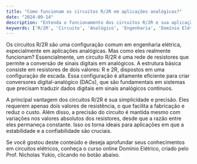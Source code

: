 ```yaml
---
title: "Como funcionam os circuitos R/2R em aplicações analógicas?"
date: "2024-09-14"
description: "Entenda o funcionamento dos circuitos R/2R e sua aplicação em sistemas analógicos."
keywords: ['R/2R', 'Circuito', 'Analógico', 'Engenharia', 'Domínio Elétrico']
---
```


Os circuitos R/2R são uma configuração comum em engenharia elétrica, especialmente em aplicações analógicas. Mas como eles realmente funcionam? Essencialmente, um circuito R/2R é uma rede de resistores que permite a conversão de sinais digitais em analógicos. A estrutura básica consiste em resistores de dois valores: R e 2R, dispostos em uma configuração de escada. Essa configuração é altamente eficiente para criar conversores digital-analógico (DACs), que são fundamentais em sistemas que precisam traduzir dados digitais em sinais analógicos contínuos.

A principal vantagem dos circuitos R/2R é sua simplicidade e precisão. Eles requerem apenas dois valores de resistência, o que facilita a fabricação e reduz o custo. Além disso, a precisão do circuito é mantida mesmo com variações nos valores absolutos dos resistores, desde que a razão entre eles permaneça constante. Isso os torna ideais para aplicações em que a estabilidade e a confiabilidade são cruciais.

Se você gostou deste conteúdo e deseja aprofundar seus conhecimentos em circuitos elétricos, conheça o curso online Domínio Elétrico, criado pelo Prof. Nicholas Yukio, clicando no botão abaixo.